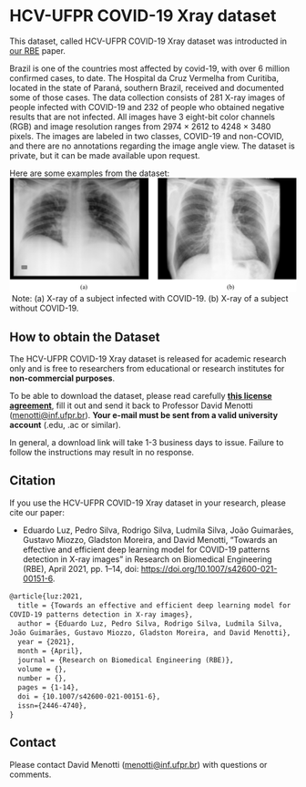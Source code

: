 # HCV-UFPR COVID-19 Xray dataset

This dataset, called HCV-UFPR COVID-19 Xray dataset was introducted in [our RBE](https://doi.org/10.1007/s42600-021-00151-6) paper.

Brazil is one of the countries most affected by covid-19, with over 6 million confirmed cases, to date.
The Hospital da Cruz Vermelha from Curitiba, located in the state of Paraná, southern Brazil, received and documented some of those cases.
The data collection consists of 281 X-ray images of people infected with COVID-19 and 232 of people who obtained negative results that are not infected.
All images have 3 eight-bit color channels (RGB) and image resolution ranges from 2974 × 2612 to 4248 × 3480 pixels. 
The images are labeled in two classes, COVID-19 and non-COVID, and there are no annotations regarding the image angle view. 
The dataset is private, but it can be made available upon request.

Here are some examples from the dataset:  
<img src="./media/samples.png"/> Note: (a) X-ray of a
subject infected with COVID-19.
(b) X-ray of a subject without
COVID-19.
<br>

## How to obtain the Dataset

The HCV-UFPR COVID-19 Xray dataset is released for academic research only and is free to researchers from educational or research institutes for **non-commercial purposes**. 

To be able to download the dataset, please read carefully [**this license agreement**](./pdfs/license-agreement.pdf), fill it out and send it back to Professor David Menotti ([menotti@inf.ufpr.br](mailto:menotti@inf.ufpr.br)). **Your e-mail must be sent from a valid university account** (.edu, .ac or similar).

In general, a download link will take 1-3 business days to issue. Failure to follow the instructions may result in no response.

## Citation

If you use the HCV-UFPR COVID-19 Xray dataset in your research, please cite our paper:

* Eduardo Luz, Pedro Silva, Rodrigo Silva, Ludmila Silva, João Guimarães, Gustavo Miozzo, Gladston Moreira, and David Menotti, “Towards an effective and efficient deep learning model for COVID-19 patterns detection in X-ray images” in Research on Biomedical Engineering (RBE), April 2021, pp. 1–14, doi: https://doi.org/10.1007/s42600-021-00151-6.

```
@article{luz:2021,
  title = {Towards an effective and efficient deep learning model for COVID-19 patterns detection in X-ray images},
  author = {Eduardo Luz, Pedro Silva, Rodrigo Silva, Ludmila Silva, João Guimarães, Gustavo Miozzo, Gladston Moreira, and David Menotti},
  year = {2021},
  month = {April},
  journal = {Research on Biomedical Engineering (RBE)},
  volume = {},
  number = {},
  pages = {1-14},
  doi = {10.1007/s42600-021-00151-6},
  issn={2446-4740},
}
```

## Contact

Please contact David Menotti ([menotti@inf.ufpr.br](mailto:menotti@inf.ufpr.br)) with questions or comments.
